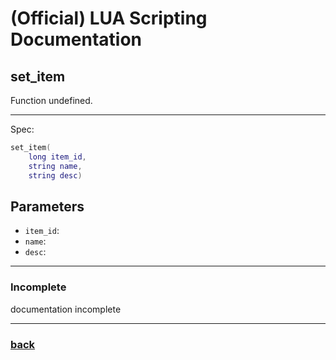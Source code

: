 
# (Official) LUA Scripting Documentation

## set_item

Function undefined.

___

Spec:

```lua
set_item(
	long item_id,
	string name,
	string desc)
```

## Parameters

- `item_id`: 
- `name`: 
- `desc`: 

___

### Incomplete

documentation incomplete

___

### [back](../other)

